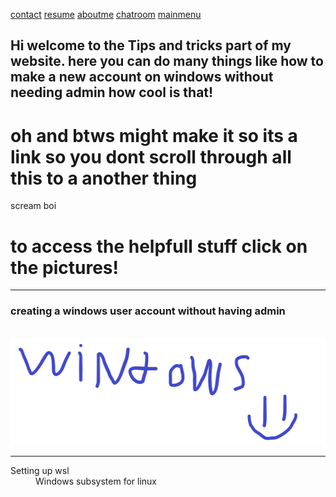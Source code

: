[contact](https://neverlivedordied.github.io/contact.github.io/index.html)   [resume](https://neverlivedordied.github.io/resume/index.html)   [aboutme](https://neverlivedordied.github.io/About-Me/index.html)   [chatroom](https://neverlivedordied.github.io/chatroom/index.html) [mainmenu](https://neverlivedordied.github.io/index.html)
## Hi welcome to the Tips and tricks part of my website.  here you can do many things like how to make a new account on windows without needing admin how cool is that!
# oh and btws might make it so its a link so you dont scroll through all this to a another thing 
scream boi

# to access the helpfull stuff click on the pictures!

---


 ### creating a windows user account without having admin
 
 <br>
      <a href="https://neverlivedordied.github.io/create-a-windows-acc-without-admin/index.html">
         <img alt="Windows" src="https://raw.githubusercontent.com/Neverlivedordied/Neverlivedordied.github.io/gh-pages/images/windows.png"
         width="520" height="171">
      </a>
   </body>
</html>
  
  ---
  
  <d1> 
  <dt>Setting up wsl</dt>
  <dd> Windows subsystem for linux</dd>
  
